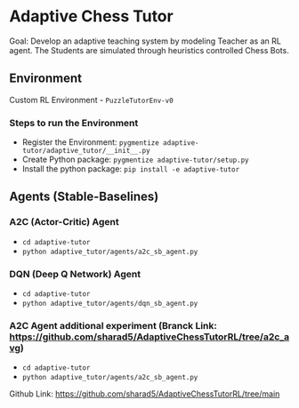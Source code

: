 # Adaptive Chess Tutor
Goal: Develop an adaptive teaching system by modeling Teacher as an RL agent. The Students are simulated through heuristics controlled Chess Bots.

## Environment
Custom RL Environment - `PuzzleTutorEnv-v0`

### Steps to run the Environment
- Register the Environment: `pygmentize adaptive-tutor/adaptive_tutor/__init__.py`
- Create Python package: `pygmentize adaptive-tutor/setup.py`
- Install the python package: `pip install -e adaptive-tutor`

## Agents (Stable-Baselines)

### A2C (Actor-Critic) Agent
- `cd adaptive-tutor`
- `python adaptive_tutor/agents/a2c_sb_agent.py`

### DQN (Deep Q Network) Agent
- `cd adaptive-tutor`
- `python adaptive_tutor/agents/dqn_sb_agent.py`

### A2C Agent additional experiment (Branck Link: https://github.com/sharad5/AdaptiveChessTutorRL/tree/a2c_avg)
- `cd adaptive-tutor`
- `python adaptive_tutor/agents/a2c_sb_agent.py`

Github Link: https://github.com/sharad5/AdaptiveChessTutorRL/tree/main
